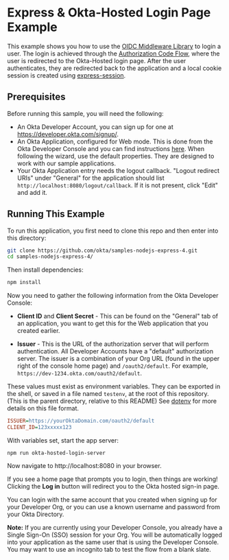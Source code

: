 # Express & Okta-Hosted Login Page Example

This example shows you how to use the [OIDC Middleware Library][] to login a user. The login is achieved through the [Authorization Code Flow], where the user is redirected to the Okta-Hosted login page. After the user authenticates, they are redirected back to the application and a local cookie session is created using [express-session][].

## Prerequisites

Before running this sample, you will need the following:

- An Okta Developer Account, you can sign up for one at https://developer.okta.com/signup/.
- An Okta Application, configured for Web mode. This is done from the Okta Developer Console and you can find instructions [here][oidc web application setup instructions]. When following the wizard, use the default properties. They are designed to work with our sample applications.
- Your Okta Application entry needs the logout callback. "Logout redirect URIs" under "General" for the application should list `http://localhost:8080/logout/callback`. If it is not present, click "Edit" and add it.

## Running This Example

To run this application, you first need to clone this repo and then enter into this directory:

```bash
git clone https://github.com/okta/samples-nodejs-express-4.git
cd samples-nodejs-express-4/
```

Then install dependencies:

```bash
npm install
```

Now you need to gather the following information from the Okta Developer Console:

- **Client ID** and **Client Secret** - This can be found on the "General" tab of an application, you want to get this for the Web application that you created earlier.

- **Issuer** - This is the URL of the authorization server that will perform authentication. All Developer Accounts have a "default" authorization server. The issuer is a combination of your Org URL (found in the upper right of the console home page) and `/oauth2/default`. For example, `https://dev-1234.okta.com/oauth2/default`.

These values must exist as environment variables. They can be exported in the shell, or saved in a file named `testenv`, at the root of this repository. (This is the parent directory, relative to this README) See [dotenv](https://www.npmjs.com/package/dotenv) for more details on this file format.

```ini
ISSUER=https://yourOktaDomain.com/oauth2/default
CLIENT_ID=123xxxxx123
```

With variables set, start the app server:

```
npm run okta-hosted-login-server
```

Now navigate to http://localhost:8080 in your browser.

If you see a home page that prompts you to login, then things are working! Clicking the **Log in** button will redirect you to the Okta hosted sign-in page.

You can login with the same account that you created when signing up for your Developer Org, or you can use a known username and password from your Okta Directory.

**Note:** If you are currently using your Developer Console, you already have a Single Sign-On (SSO) session for your Org. You will be automatically logged into your application as the same user that is using the Developer Console. You may want to use an incognito tab to test the flow from a blank slate.

[express-session]: https://github.com/expressjs/session
[oidc middleware library]: https://github.com/okta/okta-oidc-js/tree/master/packages/oidc-middleware
[authorization code flow]: https://developer.okta.com/authentication-guide/implementing-authentication/auth-code
[oidc web application setup instructions]: https://developer.okta.com/authentication-guide/implementing-authentication/auth-code#1-setting-up-your-application
